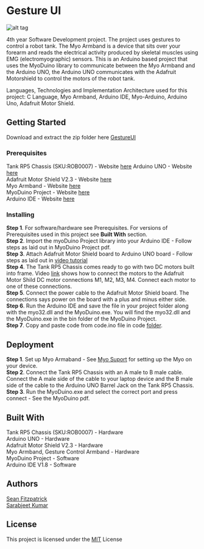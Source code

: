 # Gesture UI

![alt tag](https://github.com/seanJosephFitzpatrick/Gesture-UI-Project/blob/master/MYO.png)

4th year Software Development project. The project uses gestures to control a robot tank. The Myo Armband is a device that sits over your forearm and reads the electrical activity produced by skeletal muscles using EMG (electromyographic) sensors. This is an Arduino based project that uses the MyoDuino library to communicate between the Myo Armband and the Arduino UNO, the Arduino UNO communicates with the Adafruit Motorshield to control the motors of the robot tank.

Languages, Technologies and Implementation Architecture used for this project:
C Language, Myo Armband, Arduino IDE, Myo-Arduino, Arduino Uno, Adafruit Motor Shield.

## Getting Started

Download and extract the zip folder here [GestureUI](https://github.com/seanJosephFitzpatrick/Gesture-UI-Project/archive/master.zip)        

### Prerequisites

Tank RP5 Chassis (SKU:ROB0007) -  Website [here](https://www.dfrobot.com/wiki/index.php/Tank_RP5_Chassis_(SKU:ROB0007))       
Arduino UNO - Website [here](https://www.arduino.cc/en/Main/ArduinoBoardUno)       
Adafruit Motor Shield V2.3 - Website [here](https://www.adafruit.com/products/1438)       
Myo Armband - Website [here](https://www.myo.com/)    
MyoDuino Project - Website [here](https://market.myo.com/app/54bd7403e4b00db53ad527a2/myoduino-)      
Arduino IDE - Website [here](https://www.arduino.cc/en/main/software)        


### Installing

**Step 1**. For software/hardware see Prerequisites. For versions of Prerequisites used in this project see **Built With** section.       
**Step 2**. Import the myoDuino Project library into your Arduino IDE - Follow steps as laid out in MyoDuino Project pdf.         
**Step 3**. Attach Adafruit Motor Shield board to Arduino UNO board - Follow steps as laid out in [video tutorial](https://www.youtube.com/watch?v=vN_gcyWKCxY)                 
**Step 4**. The Tank RP5 Chassis comes ready to go with two DC motors built into frame. Video [link](https://www.youtube.com/watch?v=vN_gcyWKCxY) shows how to connect the motors to the Adafruit Motor Shild DC motor connections M1, M2, M3, M4. Connect each motor to one of these connections.        
**Step 5**. Connect the power cable to the Adafruit Motor Shield board. The connections says power on the board with a plus and minus either side.      
**Step 6**. Run the Arduino IDE and save the file in your project folder along with the myo32.dll and the MyoDuino.exe. You will find the myo32.dll and the MyoDuino.exe in the bin folder of the MyoDuino Project.         
**Step 7**. Copy and paste code from code.ino file in code [folder](https://github.com/seanJosephFitzpatrick/Gesture-UI-Project/tree/master/code).                  

## Deployment

**Step 1**. Set up Myo Armaband - See [Myo Suport](https://support.getmyo.com/hc/en-us) for setting up the Myo on your device.       
**Step 2**. Connect the Tank RP5 Chassis with an A male to B male cable. Connect the A male side of the cable to your laptop device and the B male side of the cable to the Arduino UNO Barrel Jack on the Tank RP5 Chassis.         
**Step 3**. Run the MyoDuino.exe and select the correct port and press connect - See the MyoDuino pdf.         


## Built With

Tank RP5 Chassis (SKU:ROB0007) -  Hardware      
Arduino UNO - Hardware     
Adafruit Motor Shield V2.3 - Hardware     
Myo Armband, Gesture Control Armband - Hardware   
MyoDuino Project - Software     
Arduino IDE V1.8 - Software

## Authors

[Sean Fitzpatrick](https://github.com/seanJosephFitzpatrick/Gesture-UI-Project)            
[Sarabjeet Kumar](https://github.com/sarbjeetkumar/Gesture-UI-Project)

## License

This project is licensed under the [MIT](https://github.com/seanJosephFitzpatrick/Gesture-UI-Project/blob/master/LICENSE) License 

